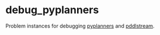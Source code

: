 # debug_pyplanners

Problem instances for debugging [pyplanners](https://github.com/caelan/pyplanners) and [pddlstream](https://github.com/caelan/pddlstream).